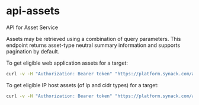 # api-assets
API for Asset Service

Assets may be retrieved using a combination of query parameters. This endpoint returns asset-type neutral summary information and supports pagination by default.

To get eligible web application assets for a target:

```bash
curl -v -H "Authorization: Bearer token" "https://platform.synack.com/api/asset/v2/assets?listingUid[]=24ehvtagyy&organizationUid[]=weultjstoe&assetType[]=webapp&active=true&scope[]=in&scope[]=discovered&sort=location&sortDir=asc&page=1&perPage=500" |jq
```

To get eligible IP host assets (of ip and cidr types) for a target:

```bash
curl -v -H "Authorization: Bearer token" "https://platform.synack.com/api/asset/v2/assets?listingUid[]=24ehvtagyy&organizationUid[]=weultjstoe&assetType[]=host&hostType[]=cidr&hostType[]=ip&active=true&scope[]=in&scope[]=discovered&sort=location&sortDir=asc&page=1&perPage=500" |jq
```
